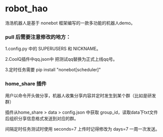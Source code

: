 # robot_hao
浩浩机器人是基于 nonebot 框架编写的一款多功能的机器人demo。
### pull 后需要注意修改的地方：

1.config.py 中的 SUPERUSERS 和 NICKNAME。

2.CoolQ插件中qq.json中 把测试qq替换为正式上线qq号。

3.定时任务需要 pip install "nonebot[scheduler]"

### home_share 插件

用户以命令开头做分享，机器人收集分享内容并定时发生到某个群（比如是研发群）

插件从home_share > data > config.json 中获取 group_id，读取data下txt文件后组织分享信息格式发送到对应的群。

间隔定时任务测试时使用 seconds=7 上传时记得修改为 days=7 一周一次发送。

